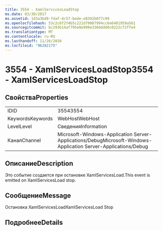 ```yaml
---
title: 3554 - XamlServicesLoadStop
ms.date: 03/30/2017
ms.assetid: 1d3a3bd9-fdaf-4c57-bede-e8392b077c99
ms.openlocfilehash: 53c2c6f2f4b5c221d79087994cc6e6401959a561
ms.sourcegitcommit: bc293b14af795e0e999e3304dd40c0222cf2ffe4
ms.translationtype: MT
ms.contentlocale: ru-RU
ms.lasthandoff: 11/26/2020
ms.locfileid: "96282175"
---
```

# <a name="3554---xamlservicesloadstop"></a><span data-ttu-id="c8117-102">3554 - XamlServicesLoadStop</span><span class="sxs-lookup"><span data-stu-id="c8117-102">3554 - XamlServicesLoadStop</span></span>

## <a name="properties"></a><span data-ttu-id="c8117-103">Свойства</span><span class="sxs-lookup"><span data-stu-id="c8117-103">Properties</span></span>  
  
|||  
|-|-|  
|<span data-ttu-id="c8117-104">ID</span><span class="sxs-lookup"><span data-stu-id="c8117-104">ID</span></span>|<span data-ttu-id="c8117-105">3554</span><span class="sxs-lookup"><span data-stu-id="c8117-105">3554</span></span>|  
|<span data-ttu-id="c8117-106">Keywords</span><span class="sxs-lookup"><span data-stu-id="c8117-106">Keywords</span></span>|<span data-ttu-id="c8117-107">WebHost</span><span class="sxs-lookup"><span data-stu-id="c8117-107">WebHost</span></span>|  
|<span data-ttu-id="c8117-108">Level</span><span class="sxs-lookup"><span data-stu-id="c8117-108">Level</span></span>|<span data-ttu-id="c8117-109">Сведения</span><span class="sxs-lookup"><span data-stu-id="c8117-109">Information</span></span>|  
|<span data-ttu-id="c8117-110">Канал</span><span class="sxs-lookup"><span data-stu-id="c8117-110">Channel</span></span>|<span data-ttu-id="c8117-111">Microsoft-Windows-Application Server-Applications/Debug</span><span class="sxs-lookup"><span data-stu-id="c8117-111">Microsoft-Windows-Application Server-Applications/Debug</span></span>|  
  
## <a name="description"></a><span data-ttu-id="c8117-112">Описание</span><span class="sxs-lookup"><span data-stu-id="c8117-112">Description</span></span>  

 <span data-ttu-id="c8117-113">Это событие создается при остановке XamlServicesLoad.</span><span class="sxs-lookup"><span data-stu-id="c8117-113">This event is emitted on XamlServicesLoad stop.</span></span>  
  
## <a name="message"></a><span data-ttu-id="c8117-114">Сообщение</span><span class="sxs-lookup"><span data-stu-id="c8117-114">Message</span></span>  

 <span data-ttu-id="c8117-115">Остановка XamlServicesLoad</span><span class="sxs-lookup"><span data-stu-id="c8117-115">XamlServicesLoad Stop</span></span>  
  
## <a name="details"></a><span data-ttu-id="c8117-116">Подробнее</span><span class="sxs-lookup"><span data-stu-id="c8117-116">Details</span></span>
